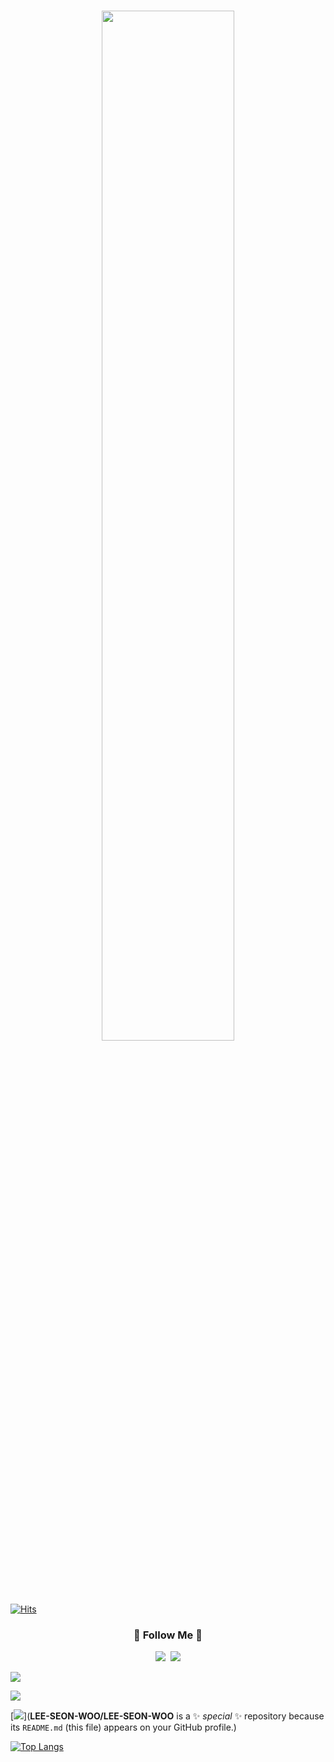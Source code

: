 #
<p align="center"> <a href="https://coderstats.net/github/#LEE-SEON-WOO"> <img src="https://github-readme-stats.vercel.app/api?username=LEE-SEON-WOO&hide_title=false&show_icons=true&theme=vue&hide=prs,contribs"width="65%"> </a> </p>

[![Hits](https://hits.seeyoufarm.com/api/count/incr/badge.svg?url=https%3A%2F%2Fgithub.com%2FLEE-SEON-WOO&count_bg=%2379C83D&title_bg=%23555555&icon=pytorch.svg&icon_color=%23E7E7E7&title=hits&edge_flat=false)](https://hits.seeyoufarm.com)

<h3 align="center">🌈 Follow Me 🌈</h3>
<p align="center">
  <a href="https://www.instagram.com/leeseonwoooooo/"><img src="https://img.shields.io/badge/Instagram-E4405F?style=flat-square&logo=Instagram&logoColor=white&link=https://www.instagram.com/hye_inisfree/"/></a>&nbsp
  <a href="mailto:x21999@gmail.com"><img src="https://img.shields.io/badge/Gmail-d14836?style=flat-square&logo=Gmail&logoColor=white&link=x21999@gmail.com"/></a>
</p>


![](https://activity-graph.herokuapp.com/graph?username=lee-seon-woo&theme=react-dark&hide_border=true&area=true)

![](https://github.com/lee-seon-woo/lee-seon-woo/blob/output/github-contribution-grid-snake.svg)



[![](https://github.com/lee-seon-woo/lee-seon-woo/blob/master/chat.svg)](**LEE-SEON-WOO/LEE-SEON-WOO** is a ✨ _special_ ✨ repository because its `README.md` (this file) appears on your GitHub profile.)


<!--

Here are some ideas to get you started:

- 🔭 I’m currently working on ...
- 🌱 I’m currently learning ...
- 👯 I’m looking to collaborate on ...
- 🤔 I’m looking for help with ...
- 💬 Ask me about ...
- 📫 How to reach me: ...
- 😄 Pronouns: ...
- ⚡ Fun fact: ...
-->
[![Top Langs](https://github-readme-stats.vercel.app/api/top-langs/?username=LEE-SEON-WOO)](https://github.com/anuraghazra/github-readme-stats)
